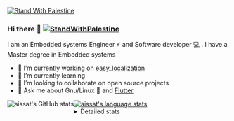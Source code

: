 [![Stand With Palestine](https://raw.githubusercontent.com/TheBSD/StandWithPalestine/main/banner-no-action.svg)](https://thebsd.github.io/StandWithPalestine)
### Hi there 👋   [![StandWithPalestine](https://raw.githubusercontent.com/TheBSD/StandWithPalestine/main/badges/StandWithPalestine.svg)](https://github.com/TheBSD/StandWithPalestine/blob/main/docs/README.md)

I am an Embedded systems Engineer ⚡️ and Software developer 💻 . I have a Master degree in Embedded systems
- 🔭 I’m currently working on [easy_localization](https://pub.dev/packages/easy_localization)
- 🌱 I’m currently learning 
- 👯 I’m looking to collaborate on open source projects
- 💬 Ask me about  Gnu/Linux 🐧 and [Flutter](https://flutter.dev) 

<a href="https://profile-summary-for-github.com/user/aissat">
  <img align="left" height="170px" src="https://github-readme-stats.vercel.app/api?username=aissat&show_icons=true&line_height=27&count_private=true&include_all_commits=true" alt="aissat's GitHub stats"/>
  <img src="https://github-readme-stats.vercel.app/api/top-langs/?username=aissat&hide_langs_below=5&layout=compact" alt="aissat's language stats"/>
</a>

<details>
<summary>Detailed stats</summary>
 

### 🧐 Waka Stats

<!--START_SECTION:waka-->
![Code Time](http://img.shields.io/badge/Code%20Time-6%2C178%20hrs%2039%20mins-blue)

![Profile Views](http://img.shields.io/badge/Profile%20Views-2-blue)

![Lines of code](https://img.shields.io/badge/From%20Hello%20World%20I%27ve%20Written-2.1%20million%20lines%20of%20code-blue)

**🐱 My GitHub Data** 

> 📦 121.6 kB Used in GitHub's Storage 
 > 
> 🏆 149 Contributions in the Year 2024
 > 
> 💼 Opted to Hire
 > 
> 📜 169 Public Repositories 
 > 
> 🔑 30 Private Repositories 
 > 
**I'm a Night 🦉** 

```text
🌞 Morning                593 commits         ██░░░░░░░░░░░░░░░░░░░░░░░   08.10 % 
🌆 Daytime                1214 commits        ████░░░░░░░░░░░░░░░░░░░░░   16.58 % 
🌃 Evening                3040 commits        ██████████░░░░░░░░░░░░░░░   41.51 % 
🌙 Night                  2477 commits        ████████░░░░░░░░░░░░░░░░░   33.82 % 
```
📅 **I'm Most Productive on Thursday** 

```text
Monday                   696 commits         ██░░░░░░░░░░░░░░░░░░░░░░░   09.50 % 
Tuesday                  1100 commits        ████░░░░░░░░░░░░░░░░░░░░░   15.02 % 
Wednesday                860 commits         ███░░░░░░░░░░░░░░░░░░░░░░   11.74 % 
Thursday                 1454 commits        █████░░░░░░░░░░░░░░░░░░░░   19.85 % 
Friday                   1316 commits        ████░░░░░░░░░░░░░░░░░░░░░   17.97 % 
Saturday                 1190 commits        ████░░░░░░░░░░░░░░░░░░░░░   16.25 % 
Sunday                   708 commits         ██░░░░░░░░░░░░░░░░░░░░░░░   09.67 % 
```


📊 **This Week I Spent My Time On** 

```text
🕑︎ Time Zone: Africa/Algiers

💬 Programming Languages: 
Rust                     35 hrs 50 mins      ████████████████████░░░░░   81.02 % 
YAML                     4 hrs 22 mins       ██░░░░░░░░░░░░░░░░░░░░░░░   09.88 % 
Markdown                 2 hrs 17 mins       █░░░░░░░░░░░░░░░░░░░░░░░░   05.18 % 
Other                    27 mins             ░░░░░░░░░░░░░░░░░░░░░░░░░   01.03 % 
SQL                      26 mins             ░░░░░░░░░░░░░░░░░░░░░░░░░   01.01 % 

🔥 Editors: 
VS Code                  44 hrs 14 mins      █████████████████████████   100.00 % 

💻 Operating System: 
Linux                    44 hrs 14 mins      █████████████████████████   100.00 % 
```

**I Mostly Code in Dart** 

```text
Dart                     32 repos            ████████░░░░░░░░░░░░░░░░░   31.68 % 
C++                      9 repos             ██░░░░░░░░░░░░░░░░░░░░░░░   08.91 % 
Dockerfile               4 repos             █░░░░░░░░░░░░░░░░░░░░░░░░   03.96 % 
C#                       4 repos             █░░░░░░░░░░░░░░░░░░░░░░░░   03.96 % 
Rust                     2 repos             ░░░░░░░░░░░░░░░░░░░░░░░░░   01.98 % 
```



**Timeline**

![Lines of Code chart](https://raw.githubusercontent.com/aissat/aissat/master/assets/bar_graph.png)


 Last Updated on 17/08/2024 01:03:16 UTC
<!--END_SECTION:waka-->

</details>
